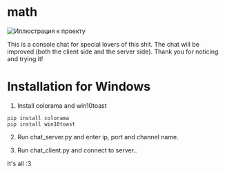 # math
![Иллюстрация к проекту](https://prnt.sc/vsc2wb)

This is a console chat for special lovers of this shit.
The chat will be improved (both the client side and the server side).
Thank you for noticing and trying it!

# Installation for Windows
1. Install colorama and win10toast
```no-highlight
pip install colorama
pip install win10toast
```

2. Run chat_server.py and enter ip, port and channel name.

3. Run chat_client.py and connect to server..

It's all :3

